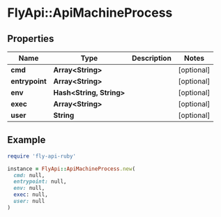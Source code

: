 # FlyApi::ApiMachineProcess

## Properties

| Name | Type | Description | Notes |
| ---- | ---- | ----------- | ----- |
| **cmd** | **Array&lt;String&gt;** |  | [optional] |
| **entrypoint** | **Array&lt;String&gt;** |  | [optional] |
| **env** | **Hash&lt;String, String&gt;** |  | [optional] |
| **exec** | **Array&lt;String&gt;** |  | [optional] |
| **user** | **String** |  | [optional] |

## Example

```ruby
require 'fly-api-ruby'

instance = FlyApi::ApiMachineProcess.new(
  cmd: null,
  entrypoint: null,
  env: null,
  exec: null,
  user: null
)
```

